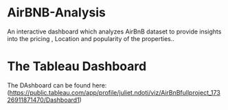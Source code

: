 # AirBNB-Analysis
An interactive dashboard which analyzes AirBnB dataset to provide insights into the pricing , Location and popularity of the properties..
# The Tableau Dashboard
The DAshboard can be found here:
(https://public.tableau.com/app/profile/juliet.ndoti/viz/AirBnBfullproject_17326911871470/Dashboard1)
